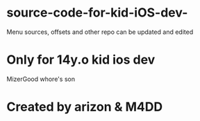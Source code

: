 # source-code-for-kid-iOS-dev-
Menu sources, offsets and other 
repo can be updated and edited
# Only for 14y.o kid ios dev
MizerGood whore's son 
 
 
#        Created by arizon & M4DD

